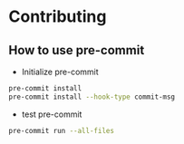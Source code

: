 # Contributing

## How to use pre-commit

- Initialize pre-commit

```sh
pre-commit install
pre-commit install --hook-type commit-msg
```

- test pre-commit

```sh
pre-commit run --all-files
```
